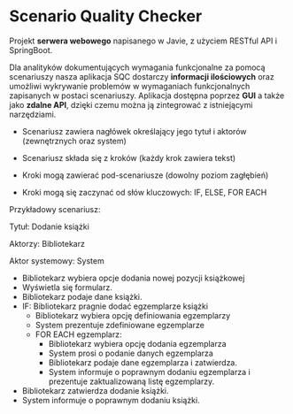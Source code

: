 # Scenario Quality Checker 

Projekt **serwera webowego** napisanego w Javie, z użyciem RESTful API i SpringBoot.

Dla analityków dokumentujących wymagania funkcjonalne za pomocą scenariuszy nasza aplikacja SQC dostarczy **informacji ilościowych** oraz umożliwi wykrywanie problemów w wymaganiach funkcjonalnych zapisanych w postaci scenariuszy. Aplikacja dostępna poprzez **GUI** a także jako **zdalne API**, dzięki czemu można ją zintegrować z istniejącymi narzędziami.

- Scenariusz zawiera nagłówek określający jego tytuł i aktorów (zewnętrznych oraz system)

- Scenariusz składa się z kroków (każdy krok zawiera tekst)

- Kroki mogą zawierać pod-scenariusze (dowolny poziom zagłębień)

- Kroki mogą się zaczynać od słów kluczowych: IF, ELSE, FOR EACH


Przykładowy scenariusz:

Tytuł: Dodanie książki

Aktorzy: Bibliotekarz

Aktor systemowy: System

- Bibliotekarz wybiera opcje dodania nowej pozycji książkowej
- Wyświetla się formularz.
- Bibliotekarz podaje dane książki.
- IF: Bibliotekarz pragnie dodać egzemplarze książki
  - Bibliotekarz wybiera opcję definiowania egzemplarzy
  - System prezentuje zdefiniowane egzemplarze
  - FOR EACH egzemplarz:
    - Bibliotekarz wybiera opcję dodania egzemplarza
    - System prosi o podanie danych egzemplarza
    - Bibliotekarz podaje dane egzemplarza i zatwierdza.
    - System informuje o poprawnym dodaniu egzemplarza i prezentuje zaktualizowaną listę egzemplarzy.
- Bibliotekarz zatwierdza dodanie książki.
- System informuje o poprawnym dodaniu książki.



